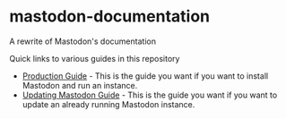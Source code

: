 # mastodon-documentation
A rewrite of Mastodon's documentation

Quick links to various guides in this repository
* [Production Guide](./Running-Mastodon/Production-Guide.md) - This is the guide you want 
if you want to install Mastodon and run an instance.
* [Updating Mastodon Guide](./Running-Mastodon/Updating-Mastodon-Guide.md) - This is the guide
you want if you want to update an already running Mastodon instance.
